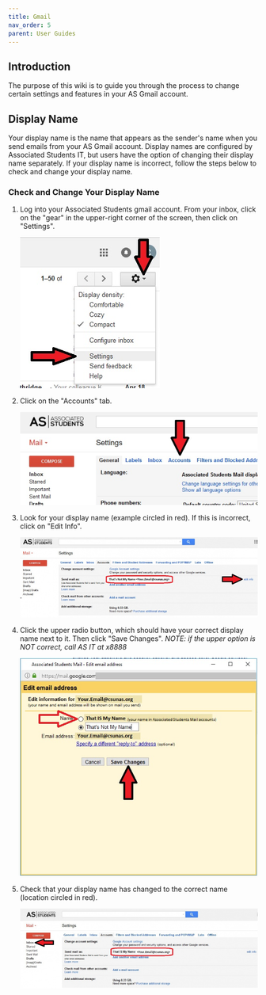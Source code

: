 ```yaml
---
title: Gmail
nav_order: 5
parent: User Guides
---
```

## Introduction
The purpose of this wiki is to guide you through the process to change certain settings and features in your AS Gmail account.

## Display Name
Your display name is the name that appears as the sender's name when you send emails from your AS Gmail account. Display names are configured by Associated Students IT, but users have the option of changing their display name separately. If your display name is incorrect, follow the steps below to check and change your display name.

### Check and Change Your Display Name

1. Log into your Associated Students gmail account. From your inbox, click on the "gear" in the upper-right corner of the screen, then click on "Settings".

   ![gmail settings](./01_Settings.jpg)

2. Click on the "Accounts" tab.

   ![gmail accounts tab](./02_Accounts_Tab.jpg)
 
3. Look for your display name (example circled in red). If this is incorrect, click on "Edit Info".

   ![gmail edit info](./03_Edit_Info.jpg)

4. Click the upper radio button, which should have your correct display name next to it. Then click "Save Changes". _NOTE: if the upper option is NOT correct, call AS IT at x8888_

   ![gmail change name](./04_Change_Name.jpg)

5. Check that your display name has changed to the correct name (location circled in red).

   ![gmail verify](./05_Verify.jpg)

